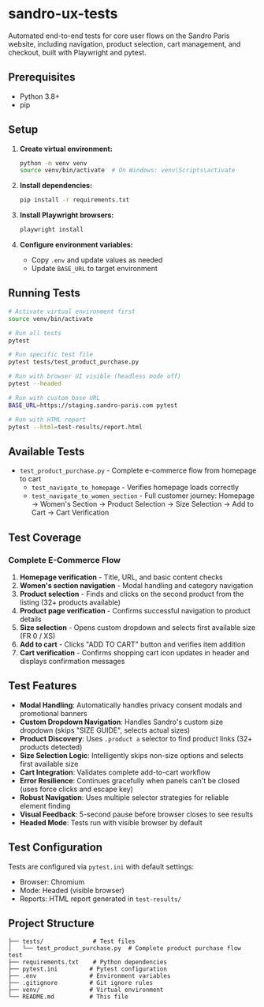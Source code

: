 # sandro-ux-tests

Automated end-to-end tests for core user flows on the Sandro Paris website, including navigation, product selection, cart management, and checkout, built with Playwright and pytest.

## Prerequisites

- Python 3.8+
- pip

## Setup

1. **Create virtual environment:**
   ```bash
   python -m venv venv
   source venv/bin/activate  # On Windows: venv\Scripts\activate
   ```

2. **Install dependencies:**
   ```bash
   pip install -r requirements.txt
   ```

3. **Install Playwright browsers:**
   ```bash
   playwright install
   ```

4. **Configure environment variables:**
   - Copy `.env` and update values as needed
   - Update `BASE_URL` to target environment

## Running Tests

```bash
# Activate virtual environment first
source venv/bin/activate

# Run all tests
pytest

# Run specific test file
pytest tests/test_product_purchase.py

# Run with browser UI visible (headless mode off)
pytest --headed

# Run with custom base URL
BASE_URL=https://staging.sandro-paris.com pytest

# Run with HTML report
pytest --html=test-results/report.html
```

## Available Tests

- `test_product_purchase.py` - Complete e-commerce flow from homepage to cart
  - `test_navigate_to_homepage` - Verifies homepage loads correctly
  - `test_navigate_to_women_section` - Full customer journey: Homepage → Women's Section → Product Selection → Size Selection → Add to Cart → Cart Verification

## Test Coverage

### Complete E-Commerce Flow
1. **Homepage verification** - Title, URL, and basic content checks
2. **Women's section navigation** - Modal handling and category navigation
3. **Product selection** - Finds and clicks on the second product from the listing (32+ products available)
4. **Product page verification** - Confirms successful navigation to product details
5. **Size selection** - Opens custom dropdown and selects first available size (FR 0 / XS)
6. **Add to cart** - Clicks "ADD TO CART" button and verifies item addition
7. **Cart verification** - Confirms shopping cart icon updates in header and displays confirmation messages

## Test Features

- **Modal Handling**: Automatically handles privacy consent modals and promotional banners
- **Custom Dropdown Navigation**: Handles Sandro's custom size dropdown (skips "SIZE GUIDE", selects actual sizes)
- **Product Discovery**: Uses `.product a` selector to find product links (32+ products detected)
- **Size Selection Logic**: Intelligently skips non-size options and selects first available size
- **Cart Integration**: Validates complete add-to-cart workflow
- **Error Resilience**: Continues gracefully when panels can't be closed (uses force clicks and escape key)
- **Robust Navigation**: Uses multiple selector strategies for reliable element finding
- **Visual Feedback**: 5-second pause before browser closes to see results
- **Headed Mode**: Tests run with visible browser by default

## Test Configuration

Tests are configured via `pytest.ini` with default settings:
- Browser: Chromium
- Mode: Headed (visible browser)
- Reports: HTML report generated in `test-results/`

## Project Structure

```
├── tests/              # Test files
│   └── test_product_purchase.py  # Complete product purchase flow test
├── requirements.txt    # Python dependencies
├── pytest.ini         # Pytest configuration
├── .env               # Environment variables
├── .gitignore         # Git ignore rules
├── venv/              # Virtual environment
└── README.md          # This file
```
